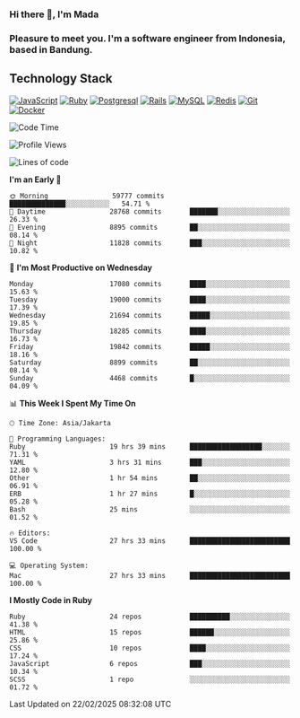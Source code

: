 ### Hi there 👋, I'm Mada
### Pleasure to meet you. I'm a software engineer from Indonesia, based in Bandung.

## Technology Stack

[![JavaScript](https://img.shields.io/badge/-JavaScript-%23F7DF1C?style=flat-square&logo=javascript&logoColor=000000&labelColor=%23F7DF1C&color=%23FFCE5A)](https://www.javascript.com/)
[![Ruby](https://img.shields.io/badge/Ruby-CC342D?style=flat-square&logo=ruby&logoColor=white)](https://www.ruby-lang.org/en/)
[![Postgresql](https://img.shields.io/badge/PostgreSQL-316192?style=flat-square&logo=postgresql&logoColor=ffffff)](https://www.postgresql.org/)
[![Rails](https://img.shields.io/badge/Ruby_on_Rails-CC0000?style=flat-square&logo=ruby-on-rails&logoColor=white)](https://rubyonrails.org/)
[![MySQL](https://img.shields.io/badge/-MySQL-4479A1?style=flat-square&logo=MySQL&logoColor=ffffff)](https://www.mysql.com/)
[![Redis](https://img.shields.io/badge/-Redis-DC382D?style=flat-square&logo=Redis&logoColor=ffffff)](https://redis.io/)
[![Git](https://img.shields.io/badge/-Git-%23F05032?style=flat-square&logo=git&logoColor=%23ffffff)](https://git-scm.com/)
[![Docker](https://img.shields.io/badge/-Docker-2496ED?style=flat-square&logo=docker&logoColor=ffffff)](https://www.docker.com/)
<!--
**madaarya/madaarya** is a ✨ _special_ ✨ repository because its `README.md` (this file) appears on your GitHub profile.

Here are some ideas to get you started:

- 🔭 I’m currently working on ...
- 🌱 I’m currently learning ...
- 👯 I’m looking to collaborate on ...
- 🤔 I’m looking for help with ...
- 💬 Ask me about ...
- 📫 How to reach me: ...
- 😄 Pronouns: ...
- ⚡ Fun fact: ...
-->
<!--START_SECTION:waka-->
![Code Time](http://img.shields.io/badge/Code%20Time-7%2C042%20hrs%2049%20mins-blue)

![Profile Views](http://img.shields.io/badge/Profile%20Views-0-blue)

![Lines of code](https://img.shields.io/badge/From%20Hello%20World%20I%27ve%20Written-47.5%20million%20lines%20of%20code-blue)

**I'm an Early 🐤** 

```text
🌞 Morning                59777 commits       ██████████████░░░░░░░░░░░   54.71 % 
🌆 Daytime                28768 commits       ███████░░░░░░░░░░░░░░░░░░   26.33 % 
🌃 Evening                8895 commits        ██░░░░░░░░░░░░░░░░░░░░░░░   08.14 % 
🌙 Night                  11828 commits       ███░░░░░░░░░░░░░░░░░░░░░░   10.82 % 
```
📅 **I'm Most Productive on Wednesday** 

```text
Monday                   17080 commits       ████░░░░░░░░░░░░░░░░░░░░░   15.63 % 
Tuesday                  19000 commits       ████░░░░░░░░░░░░░░░░░░░░░   17.39 % 
Wednesday                21694 commits       █████░░░░░░░░░░░░░░░░░░░░   19.85 % 
Thursday                 18285 commits       ████░░░░░░░░░░░░░░░░░░░░░   16.73 % 
Friday                   19842 commits       █████░░░░░░░░░░░░░░░░░░░░   18.16 % 
Saturday                 8899 commits        ██░░░░░░░░░░░░░░░░░░░░░░░   08.14 % 
Sunday                   4468 commits        █░░░░░░░░░░░░░░░░░░░░░░░░   04.09 % 
```


📊 **This Week I Spent My Time On** 

```text
🕑︎ Time Zone: Asia/Jakarta

💬 Programming Languages: 
Ruby                     19 hrs 39 mins      ██████████████████░░░░░░░   71.31 % 
YAML                     3 hrs 31 mins       ███░░░░░░░░░░░░░░░░░░░░░░   12.80 % 
Other                    1 hr 54 mins        ██░░░░░░░░░░░░░░░░░░░░░░░   06.91 % 
ERB                      1 hr 27 mins        █░░░░░░░░░░░░░░░░░░░░░░░░   05.28 % 
Bash                     25 mins             ░░░░░░░░░░░░░░░░░░░░░░░░░   01.52 % 

🔥 Editors: 
VS Code                  27 hrs 33 mins      █████████████████████████   100.00 % 

💻 Operating System: 
Mac                      27 hrs 33 mins      █████████████████████████   100.00 % 
```

**I Mostly Code in Ruby** 

```text
Ruby                     24 repos            ██████████░░░░░░░░░░░░░░░   41.38 % 
HTML                     15 repos            ██████░░░░░░░░░░░░░░░░░░░   25.86 % 
CSS                      10 repos            ████░░░░░░░░░░░░░░░░░░░░░   17.24 % 
JavaScript               6 repos             ███░░░░░░░░░░░░░░░░░░░░░░   10.34 % 
SCSS                     1 repo              ░░░░░░░░░░░░░░░░░░░░░░░░░   01.72 % 
```




 Last Updated on 22/02/2025 08:32:08 UTC
<!--END_SECTION:waka-->
